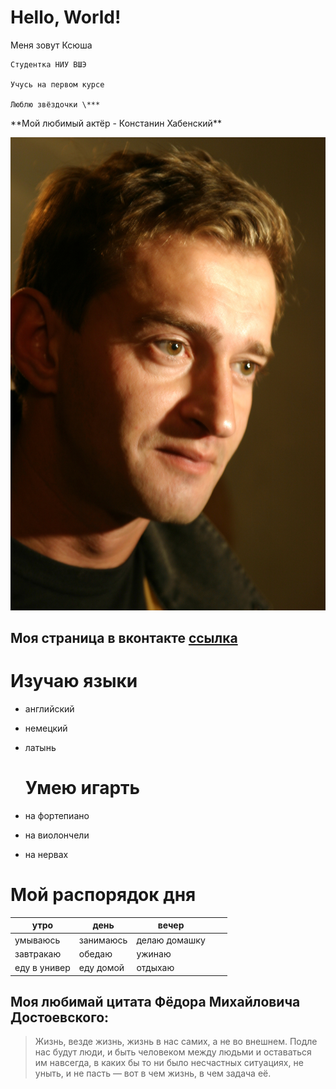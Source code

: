 # Hello, World!
Меня зовут Ксюша
    
    Студентка НИУ ВШЭ

    Учусь на первом курсе

    Люблю звёздочки \***
    
\*\*Мой любимый актёр - Констанин Хабенский\*\*

![](https://github.com/Ksenia23/DigitalLiteracy/blob/master/haba.jpg)

## Моя страница в вконтакте [ссылка](http://vk.com/ksenia_amelia)  

  # Изучаю языки
* английский
* немецкий
* латынь
 
  # Умею игарть
* на фортепиано
* на виолончели
* на нервах

 # Мой распорядок дня 
| утро         | день      | вечер         |   |   |
|--------------|-----------|---------------|---|---|
| умываюсь     | занимаюсь | делаю домашку |   |   |
| завтракаю    | обедаю    | ужинаю        |   |   |
| еду в универ | еду домой | отдыхаю       |   |   |

## Моя любимай цитата Фёдора Михайловича Достоевского:
> Жизнь, везде жизнь, жизнь в нас самих, а не во внешнем. Подле нас будут люди, и быть человеком между людьми и оставаться им навсегда, в каких бы то ни было несчастных ситуациях, не уныть, и не пасть — вот в чем жизнь, в чем задача её. 
